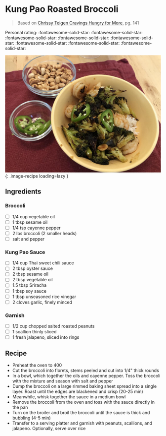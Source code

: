 <!-- Do not modify sections with "AUTO-*". They are updated by make.py -->

# Kung Pao Roasted Broccoli

> Based on [Chrissy Teigen Cravings Hungry for More], pg. 141

  [Chrissy Teigen Cravings Hungry for More]: https://www.penguinrandomhouse.com/books/553580/cravings-hungry-for-more-by-chrissy-teigen-with-adeena-sussman/

<!-- rating=5; (User can specify rating on scale of 1-5) -->
<!-- AUTO-UserRating -->
Personal rating: :fontawesome-solid-star: :fontawesome-solid-star: :fontawesome-solid-star: :fontawesome-solid-star: :fontawesome-solid-star: :fontawesome-solid-star: :fontawesome-solid-star: :fontawesome-solid-star:
<!-- /AUTO-UserRating -->

<!-- name_image=kung_pao_roasted_broccoli.jpeg; (User can specify image name) -->
<!-- AUTO-Image -->
![kung_pao_roasted_broccoli.jpeg](./kung_pao_roasted_broccoli.jpeg){: .image-recipe loading=lazy }
<!-- /AUTO-Image -->

## Ingredients

### Broccoli

* [ ] 1/4 cup vegetable oil
* [ ] 1 tbsp sesame oil
* [ ] 1/4 tsp cayenne pepper
* [ ] 2 lbs broccoli (2 smaller heads)
* [ ] salt and pepper

### Kung Pao Sauce

* [ ] 1/4 cup Thai sweet chili sauce
* [ ] 2 tbsp oyster sauce
* [ ] 2 tbsp sesame oil
* [ ] 2 tbsp vegetable oil
* [ ] 1.5 tbsp Sriracha
* [ ] 1 tbsp soy sauce
* [ ] 1 tbsp unseasoned rice vinegar
* [ ] 2 cloves garlic, finely minced

### Garnish

* [ ] 1/2 cup chopped salted roasted peanuts
* [ ] 1 scallion thinly sliced
* [ ] 1 fresh jalapeno, sliced into rings

## Recipe

* Preheat the oven to 400
* Cut the broccoli into florets, stems peeled and cut into 1/4" thick rounds
* In a bowl, which together the oils and cayenne pepper. Toss the broccoli with the mixture and season with salt and pepper
* Dump the broccoli on a large rimmed baking sheet spread into a single layer. Roast until the edges are blackened and crisp (20-25 min)
* Meanwhile, whisk together the sauce in a medium bowl
* Remove the broccoli from the oven and toss with the sauce directly in the pan
* Turn on the broiler and broil the broccoli until the sauce is thick and bubbling (4-5 min)
* Transfer to a serving platter and garnish with peanuts, scallions, and jalapeno. Optionally, serve over rice
